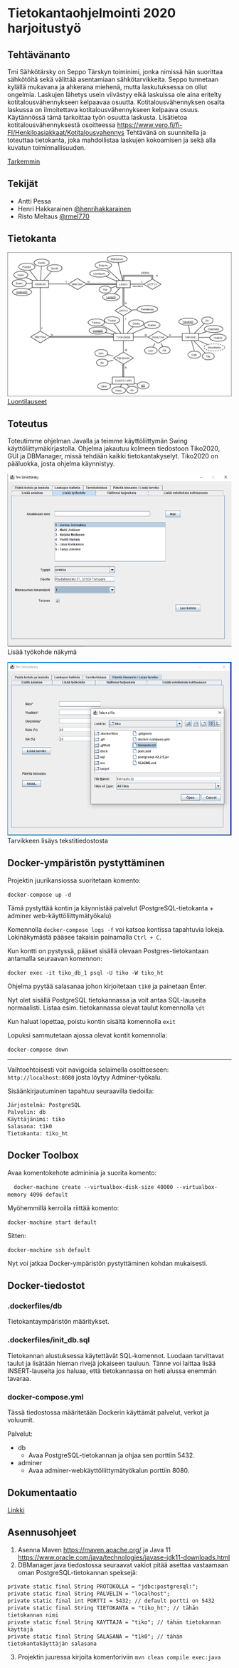 # Tietokantaohjelmointi 2020 harjoitustyö

## Tehtävänanto

Tmi Sähkötärsky on Seppo Tärskyn toiminimi, jonka nimissä hän suorittaa sähkötöitä sekä välittää
asentamiaan sähkötarvikkeita. Seppo tunnetaan kylällä mukavana ja ahkerana miehenä, mutta
laskutuksessa on ollut ongelmia. Laskujen lähetys usein viivästyy eikä laskuissa ole aina eritelty
kotitalousvähennykseen kelpaavaa osuutta.
Kotitalousvähennyksen osalta laskussa on ilmoitettava kotitalousvähennykseen kelpaava osuus.
Käytännössä tämä tarkoittaa työn osuutta laskusta. Lisätietoa kotitalousvähennyksestä osoitteessa
https://www.vero.fi/fi-FI/Henkiloasiakkaat/Kotitalousvahennys
Tehtävänä on suunnitella ja toteuttaa tietokanta, joka mahdollistaa laskujen kokoamisen ja sekä alla
kuvatun toiminnallisuuden.

[Tarkemmin](https://github.com/anttipessa/tiko/blob/master/docs/Tiko%202020_ht.pdf)

## Tekijät

- Antti Pessa
- Henri Hakkarainen [@henrihakkarainen](https://www.github.com/henrihakkarainen)
- Risto Meltaus [@rmel770](https://www.github.com/rmel770)

## Tietokanta

![ER](./docs/kuvia/ER_kaavio.jpeg)
[Luontilauseet](https://github.com/anttipessa/tiko/blob/master/sql/luontilauseet.sql)
## Toteutus

Toteutimme ohjelman Javalla ja teimme käyttöliittymän Swing käyttöliittymäkirjastolla. Ohjelma
jakautuu kolmeen tiedostoon Tiko2020, GUI ja DBManager, missä tehdään kaikki tietokantakyselyt.
Tiko2020 on pääluokka, josta ohjelma käynnistyy.

![T1](./docs/kuvia/T1.PNG)
Lisää työkohde näkymä

![T5](./docs/kuvia/T5.PNG)
Tarvikkeen lisäys tekstitiedostosta

## Docker-ympäristön pystyttäminen
Projektin juurikansiossa suoritetaan komento:

`docker-compose up -d`

Tämä pystyttää kontin ja käynnistää palvelut (PostgreSQL-tietokanta + adminer web-käyttöliittymätyökalu)

Komennolla `docker-compose logs -f` voi katsoa kontissa tapahtuvia lokeja. Lokinäkymästä pääsee takaisin painamalla `Ctrl + C`.

Kun kontti on pystyssä, pääset sisällä olevaan Postgres-tietokantaan antamalla seuraavan komennon:

`docker exec -it tiko_db_1 psql -U tiko -W tiko_ht`

Ohjelma pyytää salasanaa johon kirjoitetaan `t1k0` ja painetaan Enter.

Nyt olet sisällä PostgreSQL tietokannassa ja voit antaa SQL-lauseita normaalisti. Listaa esim. tietokannassa olevat taulut komennolla `\dt`

Kun haluat lopettaa, poistu kontin sisältä komennolla `exit`

Lopuksi sammutetaan ajossa olevat kontit komennolla:

`docker-compose down`

<hr>

Vaihtoehtoisesti voit navigoida selaimella osoitteeseen: `http://localhost:8080` josta löytyy Adminer-työkalu.

Sisäänkirjautuminen tapahtuu seuraavilla tiedoilla:

```
Järjestelmä: PostgreSQL
Palvelin: db
Käyttäjänimi: tiko
Salasana: t1k0
Tietokanta: tiko_ht
```

## Docker Toolbox

Avaa komentokehote admininia ja suorita komento:

`  docker-machine create --virtualbox-disk-size 40000 --virtualbox-memory 4096 default`

Myöhemmillä kerroilla riittää komento:

`docker-machine start default`

Sitten:

`docker-machine ssh default`

Nyt voi jatkaa Docker-ympäristön pystyttäminen kohdan mukaisesti.


## Docker-tiedostot

### .dockerfiles/db

Tietokantaympäristön määritykset.

### .dockerfiles/init_db.sql

Tietokannan alustuksessa käytettävät SQL-komennot. Luodaan tarvittavat taulut ja lisätään hieman rivejä jokaiseen tauluun. Tänne voi laittaa lisää INSERT-lauseita jos haluaa, että tietokannassa on heti alussa enemmän tavaraa.

### docker-compose.yml

Tässä tiedostossa määritetään Dockerin käyttämät palvelut, verkot ja voluumit.

Palvelut:
- db
  - Avaa PostgreSQL-tietokannan ja ohjaa sen porttiin 5432.
- adminer
  - Avaa adminer-webkäyttöliittymätyökalun porttiin 8080.
  
## Dokumentaatio

[Linkki](https://github.com/anttipessa/tiko/blob/master/docs/tiko_dokumentti.pdf)

## Asennusohjeet

1. Asenna Maven https://maven.apache.org/ ja Java 11 https://www.oracle.com/java/technologies/javase-jdk11-downloads.html
2. DBManager.java tiedostossa seuraavat vakiot pitää asettaa vastaamaan oman PostgreSQL-tietokannan speksejä:
```
private static final String PROTOKOLLA = "jdbc:postgresql:";
private static final String PALVELIN = "localhost";
private static final int PORTTI = 5432; // default portti on 5432
private static final String TIETOKANTA = "tiko_ht"; // tähän tietokannan nimi
private static final String KAYTTAJA = "tiko"; // tähän tietokannan käyttäjä
private static final String SALASANA = "t1k0"; // tähän tietokantakäyttäjän salasana
```
3. Projektin juuressa kirjoita komentoriviin
`mvn clean compile exec:java`
